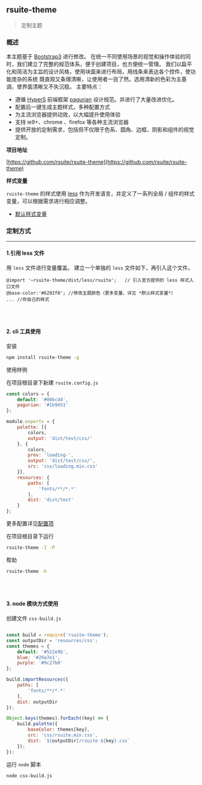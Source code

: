## rsuite-theme

> 定制主题

### 概述
本主题基于 [Bootstrap3](https://github.com/twbs/bootstrap) 进行修改。
在统一不同使用场景的视觉和操作体验的同时，我们建立了完整的规范体系，便于创建项目，也方便统一管理。
我们以扁平化和简洁为主旨的设计风格，使用块面来进行布局，用线条来表达各个控件，使功能庞杂的系统 既直观又条理清晰，让使用者一目了然。选用清新的色彩为主基调，使界面清晰又不失沉稳。 主要特点：

- 遵循 [HyperS](http://www.hypers.com) 前端框架 [pagurian](http://pagurian.com/design/) 设计规范。并进行了大量改进优化。
- 配置后一键生成主题样式，多种配置方式
- 为主流浏览器提供动效，以大幅提升使用体验
- 支持 ie9+、chrome 、firefox 等各种主流浏览器
- 提供开放的定制需求，包括但不仅限于色系、圆角、边框、阴影和组件的视觉定制。

**项目地址**

[https://github.com/rsuite/rsuite-theme](https://github.com/rsuite/rsuite-theme)

**样式变量**

`ruiste-theme` 的样式使用 [less](http://less.bootcss.com/) 作为开发语言，并定义了一系列全局 / 组件的样式变量，可以根据需求进行相应调整。
- [默认样式变量](https://github.com/rsuite/rsuite-theme/blob/master/src/less/variables.less)


### 定制方式
----------

#### 1.引用 less 文件
用 `less` 文件进行变量覆盖。
建立一个单独的 `less` 文件如下，再引入这个文件。

```less
@import '~rsuite-theme/dist/less/rsuite';   // 引入官方提供的 less 样式入口文件
@base-color:'#6292f0'; //修改主题颜色（更多变量，详见 *默认样式变量*）
... //你自己的样式
```

<br><br>

#### 2. cli 工具使用

安装

```bash
npm install rsuite-theme -g
```

使用样例

在项目根目录下新建 `rsuite.config.js`

```javascript
const colors = {
    default: '#00bcd4',
    pagurian: '#1b9451'
};

module.exports = {
    palette: [{
        colors,
        output: 'dist/test/css/'
    }, {
        colors,
        prev: 'loading-',
        output: 'dist/test/css/',
        src: 'css/loading.min.css'
    }],
    resources: {
        paths: [
            'fonts/**/*.*'
        ],
        dist: 'dist/test'
    }
};
```

更多配置详见[配置项](https://github.com/rsuite/rsuite-theme/blob/master/README.md#user-content-配置项)

在项目根目录下运行

```bash
rsuite-theme -I -P
```

帮助

```bash
rsuite-theme -h
```
<br><br>

#### 3. node 模块方式使用
创建文件 `css-build.js`
```javascript

const build = require('rsuite-theme');
const outputDir = 'resources/css';
const themes = {
    default: '#522e9b',
    blue: '#29a7e1',
    purple: '#9c27b0'
};

build.importResources({
    paths: [
        'fonts/**/*.*'
    ],
    dist: outputDir
});

Object.keys(themes).forEach((key) => {
    build.palette({
        baseColor: themes[key],
        src: 'css/rsuite.min.css',
        dist: `${outputDir}/rsuite-${key}.css`
    });
});
```

运行 `node` 脚本

```bash
node css-build.js
```

